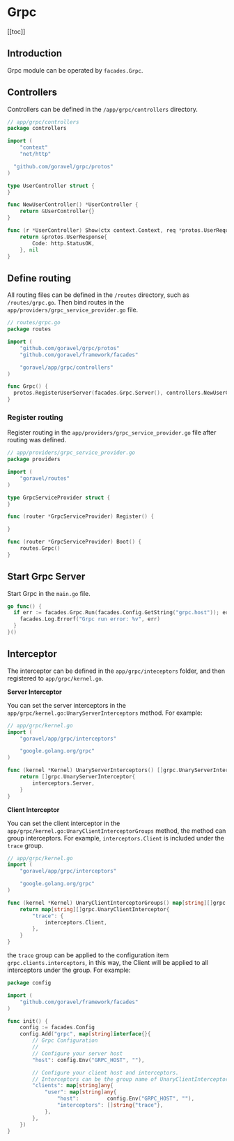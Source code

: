 # Grpc

[[toc]]

## Introduction

Grpc module can be operated by `facades.Grpc`.

## Controllers

Controllers can be defined in the `/app/grpc/controllers` directory.

```go
// app/grpc/controllers
package controllers

import (
	"context"
	"net/http"

  "github.com/goravel/grpc/protos"
)

type UserController struct {
}

func NewUserController() *UserController {
	return &UserController{}
}

func (r *UserController) Show(ctx context.Context, req *protos.UserRequest) (protoBook *protos.UserResponse, err error) {
	return &protos.UserResponse{
		Code: http.StatusOK,
	}, nil
}
```

## Define routing

All routing files can be defined in the `/routes` directory, such as `/routes/grpc.go`. Then bind routes in the `app/providers/grpc_service_provider.go` file.

```go
// routes/grpc.go
package routes

import (
	"github.com/goravel/grpc/protos"
	"github.com/goravel/framework/facades"

	"goravel/app/grpc/controllers"
)

func Grpc() {
  protos.RegisterUserServer(facades.Grpc.Server(), controllers.NewUserController())
}
```

### Register routing

Register routing in the `app/providers/grpc_service_provider.go` file after routing was defined.

```go
// app/providers/grpc_service_provider.go
package providers

import (
	"goravel/routes"
)

type GrpcServiceProvider struct {
}

func (router *GrpcServiceProvider) Register() {

}

func (router *GrpcServiceProvider) Boot() {
	routes.Grpc()
}
```

## Start Grpc Server

Start Grpc in the `main.go` file.

```go
go func() {
  if err := facades.Grpc.Run(facades.Config.GetString("grpc.host")); err != nil {
    facades.Log.Errorf("Grpc run error: %v", err)
  }
}()
```

## Interceptor

The interceptor can be defined in the `app/grpc/inteceptors` folder, and then registered to `app/grpc/kernel.go`.

**Server Interceptor**

You can set the server interceptors in the `app/grpc/kernel.go:UnaryServerInterceptors` method. For example:

```go
// app/grpc/kernel.go
import (
	"goravel/app/grpc/interceptors"

	"google.golang.org/grpc"
)

func (kernel *Kernel) UnaryServerInterceptors() []grpc.UnaryServerInterceptor {
	return []grpc.UnaryServerInterceptor{
		interceptors.Server,
	}
}
```

**Client Interceptor**

You can set the client interceptor in the `app/grpc/kernel.go:UnaryClientInterceptorGroups` method, the method can group interceptors. For example, `interceptors.Client` is included under the `trace` group.

```go
// app/grpc/kernel.go
import (
	"goravel/app/grpc/interceptors"

	"google.golang.org/grpc"
)

func (kernel *Kernel) UnaryClientInterceptorGroups() map[string][]grpc.UnaryClientInterceptor {
	return map[string][]grpc.UnaryClientInterceptor{
		"trace": {
			interceptors.Client,
		},
	}
}
```

the `trace` group can be applied to the configuration item `grpc.clients.interceptors`, in this way, the Client will be applied to all interceptors under the group. For example:

```go
package config

import (
	"github.com/goravel/framework/facades"
)

func init() {
	config := facades.Config
	config.Add("grpc", map[string]interface{}{
		// Grpc Configuration
		//
		// Configure your server host
		"host": config.Env("GRPC_HOST", ""),

		// Configure your client host and interceptors.
		// Interceptors can be the group name of UnaryClientInterceptorGroups in app/grpc/kernel.go.
		"clients": map[string]any{
			"user": map[string]any{
				"host":         config.Env("GRPC_HOST", ""),
				"interceptors": []string{"trace"},
			},
		},
	})
}
```
